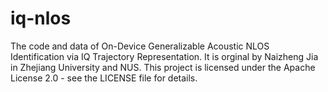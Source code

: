# iq-nlos
The code and data of On-Device Generalizable Acoustic NLOS Identification via IQ Trajectory Representation.
It is orginal by Naizheng Jia in Zhejiang University and NUS.
This project is licensed under the Apache License 2.0 - see the LICENSE file for details.
